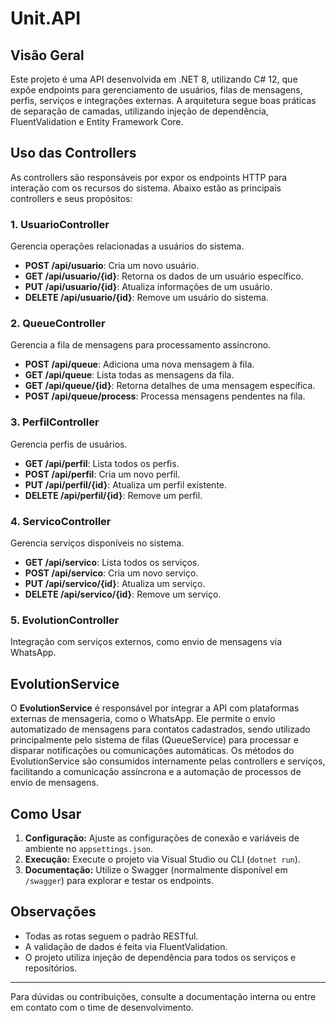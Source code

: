 # Unit.API

## Visão Geral

Este projeto é uma API desenvolvida em .NET 8, utilizando C# 12, que expõe endpoints para gerenciamento de usuários, filas de mensagens, perfis, serviços e integrações externas. A arquitetura segue boas práticas de separação de camadas, utilizando injeção de dependência, FluentValidation e Entity Framework Core.

## Uso das Controllers

As controllers são responsáveis por expor os endpoints HTTP para interação com os recursos do sistema. Abaixo estão as principais controllers e seus propósitos:

### 1. **UsuarioController**
Gerencia operações relacionadas a usuários do sistema.
- **POST /api/usuario**: Cria um novo usuário.
- **GET /api/usuario/{id}**: Retorna os dados de um usuário específico.
- **PUT /api/usuario/{id}**: Atualiza informações de um usuário.
- **DELETE /api/usuario/{id}**: Remove um usuário do sistema.

### 2. **QueueController**
Gerencia a fila de mensagens para processamento assíncrono.
- **POST /api/queue**: Adiciona uma nova mensagem à fila.
- **GET /api/queue**: Lista todas as mensagens da fila.
- **GET /api/queue/{id}**: Retorna detalhes de uma mensagem específica.
- **POST /api/queue/process**: Processa mensagens pendentes na fila.

### 3. **PerfilController**
Gerencia perfis de usuários.
- **GET /api/perfil**: Lista todos os perfis.
- **POST /api/perfil**: Cria um novo perfil.
- **PUT /api/perfil/{id}**: Atualiza um perfil existente.
- **DELETE /api/perfil/{id}**: Remove um perfil.

### 4. **ServicoController**
Gerencia serviços disponíveis no sistema.
- **GET /api/servico**: Lista todos os serviços.
- **POST /api/servico**: Cria um novo serviço.
- **PUT /api/servico/{id}**: Atualiza um serviço.
- **DELETE /api/servico/{id}**: Remove um serviço.

### 5. **EvolutionController**
Integração com serviços externos, como envio de mensagens via WhatsApp.

## EvolutionService

O **EvolutionService** é responsável por integrar a API com plataformas externas de mensageria, como o WhatsApp. Ele permite o envio automatizado de mensagens para contatos cadastrados, sendo utilizado principalmente pelo sistema de filas (QueueService) para processar e disparar notificações ou comunicações automáticas. Os métodos do EvolutionService são consumidos internamente pelas controllers e serviços, facilitando a comunicação assíncrona e a automação de processos de envio de mensagens.

## Como Usar

1. **Configuração:** Ajuste as configurações de conexão e variáveis de ambiente no `appsettings.json`.
2. **Execução:** Execute o projeto via Visual Studio ou CLI (`dotnet run`).
3. **Documentação:** Utilize o Swagger (normalmente disponível em `/swagger`) para explorar e testar os endpoints.

## Observações

- Todas as rotas seguem o padrão RESTful.
- A validação de dados é feita via FluentValidation.
- O projeto utiliza injeção de dependência para todos os serviços e repositórios.

---

Para dúvidas ou contribuições, consulte a documentação interna ou entre em contato com o time de desenvolvimento.